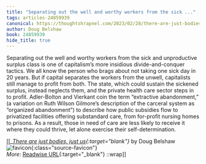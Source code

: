 ```yaml
---
title: "Separating out the well and worthy workers from the sick ..."
tags: articles-24859939
canonical: https://thoughtshrapnel.com/2023/02/28/there-are-just-bodies-just-us/
author: Doug Belshaw
book: 24859939
hide_title: true
---
```


Separating out the well and worthy workers from the sick and unproductive surplus class is one of capitalism’s more insidious divide-and-conquer tactics. We all know the person who brags about not taking one sick day in 20 years. But if capital separates the workers from the unwell, capitalists still manage to profit from both. The state, which could sustain the sickened surplus, instead neglects them, and the private health care sector steps in to profit. Adler-Bolton and Vierkant coin the term “extractive abandonment,” (a variation on Ruth Wilson Gilmore’s description of the carceral system as “organized abandonment”) to describe how public subsidies flow to privatized facilities offering substandard care, from for-profit nursing homes to prisons. As a result, those in need of care are less likely to receive it where they could thrive, let alone exercise their self-determination.


[[<cite>_[There are just bodies, just us](https://thoughtshrapnel.com/2023/02/28/there-are-just-bodies-just-us/){:target="_blank"}_</cite> by Doug Belshaw ![favicon](https://s2.googleusercontent.com/s2/favicons?domain=thoughtshrapnel.com){:class="source-favicon"}<br>
_More_: [Readwise URL](https://readwise.io/open/484066068){:target="_blank"}
::wrap]]